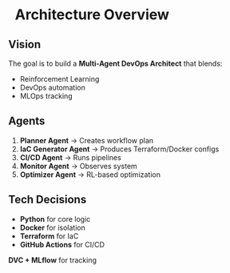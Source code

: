 # &nbsp; Architecture Overview

## Vision

The goal is to build a **Multi-Agent DevOps Architect** that blends:

* Reinforcement Learning
* DevOps automation
* MLOps tracking

## Agents

1. **Planner Agent** → Creates workflow plan
2. **IaC Generator Agent** → Produces Terraform/Docker configs
3. **CI/CD Agent** → Runs pipelines
4. **Monitor Agent** → Observes system
5. **Optimizer Agent** → RL-based optimization

## Tech Decisions

* **Python** for core logic
* **Docker** for isolation
* **Terraform** for IaC
* **GitHub Actions** for CI/CD

**DVC + MLflow** for tracking

